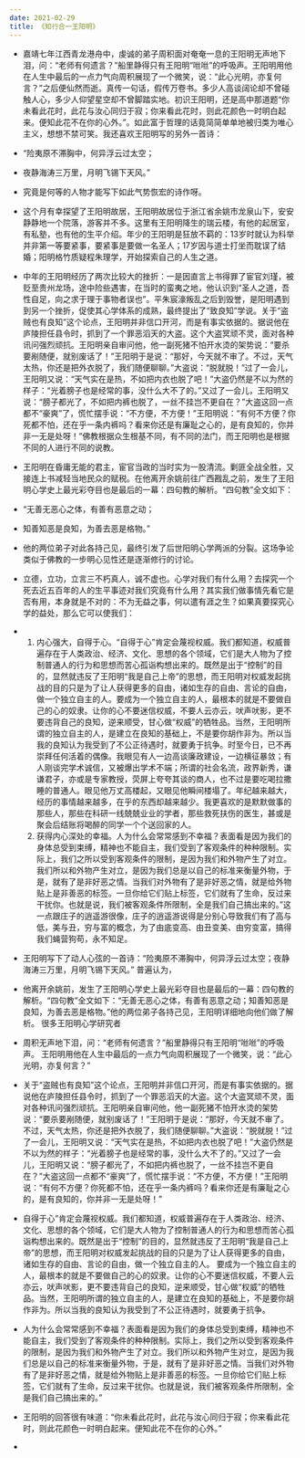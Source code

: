 ```yaml
---
date: 2021-02-29
title: 《知行合一王阳明》
---
```


 

- 嘉靖七年江西青龙港舟中，虔诚的弟子周积面对奄奄一息的王阳明无声地下泪，问：“老师有何遗言？”船里静得只有王阳明“咝咝”的呼吸声。王阳明用他在人生中最后的一点力气向周积展现了一个微笑，说：“此心光明，亦复何言？”之后便仙然而逝。真传一句话，假传万卷书。多少人高谈阔论却不曾碰触人心，多少人仰望星空却不曾脚踏实地。初识王阳明，还是高中那道题“你未看此花时，此花与汝心同归于寂；你来看此花时，则此花颜色一时明白起来。便知此花不在你的心外。”。如此富于哲理的话竟简简单单地被归类为唯心主义，想想不禁可笑。我还喜欢王阳明写的另外一首诗：

- “险夷原不滞胸中，何异浮云过太空；

- 夜静海涛三万里，月明飞锡下天风。”

-  究竟是何等的人物才能写下如此气势恢宏的诗作呀。

- 这个月有幸探望了王阳明故居，王阳明故居位于浙江省余姚市龙泉山下，安安静静地一个院落，游客并不多。这里有王阳明降生的瑞云楼，有他的起居室，有私塾，也有他的生平介绍。年少的王阳明是狂放不羁的：13岁时就认为科举并非第一等要紧事，要紧事是要做一名圣人；17岁因与道士打坐而耽误了结婚；阳明格竹质疑程朱理学，开始探索自己的人生之道。

- 中年的王阳明经历了两次比较大的挫折：一是因直言上书得罪了宦官刘瑾，被贬至贵州龙场，途中险些遇害，在当时的蛮夷之地，他认识到“圣人之道，吾性自足，向之求于理于事物者误也”。平朱宸濠叛乱之后到毁誉，是阳明遇到到另一个挫折，促使其心学体系的成熟，最终提出了“致良知”学说。关于“盗贼也有良知”这个论点，王阳明并非信口开河，而是有事实依据的。据说他在庐陵担任县令时，抓到了一个罪恶滔天的大盗。这个大盗冥顽不灵，面对各种讯问强烈顽抗。王阳明亲自审问他，他一副死猪不怕开水烫的架势说：“要杀要剐随便，就别废话了！”王阳明于是说：“那好，今天就不审了。不过，天气太热，你还是把外衣脱了，我们随便聊聊。”大盗说：“脱就脱！”过了一会儿，王阳明又说：“天气实在是热，不如把内衣也脱了吧！”大盗仍然是不以为然的样子：“光着膀子也是经常的事，没什么大不了的。”又过了一会儿，王阳明又说：“膀子都光了，不如把内裤也脱了，一丝不挂岂不更自在？”大盗这回一点都不“豪爽”了，慌忙摆手说：“不方便，不方便！”王阳明说：“有何不方便？你死都不怕，还在乎一条内裤吗？看来你还是有廉耻之心的，是有良知的，你并非一无是处呀！”佛教根据众生根基不同，有不同的法门，而王阳明也是根据不同的人进行不同的说教。

- 王阳明在昏庸无能的君主，宦官当政的当时实为一股清流。剿匪全战全胜，又接连上书减轻当地民众的赋税。在他离开余姚前往广西戡乱之前，发生了王阳明心学史上最光彩夺目也是最后的一幕：四句教的解析。“四句教”全文如下：

- “无善无恶心之体，有善有恶意之动；

- 知善知恶是良知，为善去恶是格物。”

- 他的两位弟子对此各持己见，最终引发了后世阳明心学两派的分裂。这场争论类似于佛教的一步明心见性还是逐渐修行的讨论。

- 立德，立功，立言三不朽真人，诚不虚也。心学对我们有什么用？去探究一个死去近五百年的人的生平事迹对我们究竟有什么用？其实我们做事情先看它是否有用，本身就是不对的：不为无益之事，何以遣有涯之生？如果真要探究心学的益处，那么它可以使我们：

- 1. 内心强大，自得于心。“自得于心”肯定会蔑视权威。我们都知道，权威普遍存在于人类政治、经济、文化、思想的各个领域，它们是大人物为了控制普通人的行为和思想而苦心孤诣构想出来的。既然是出于“控制”的目的，显然就违反了王阳明“我是自己上帝”的思想，而王阳明对权威发起挑战的目的只是为了让人获得更多的自由，诸如生存的自由、言论的自由，做一个独立自主的人。要成为一个独立自主的人，最根本的就是不要做自己的心的奴隶。让你的心不要迷信权威，不要人云亦云，吠声吠影，更不要违背自己的良知，逆来顺受，甘心做“权威”的牺牲品。当然，王阳明所谓的独立自主的人，是建立在良知的基础上，不是要你胡作非为。所以当我的良知认为我受到了不公正待遇时，就要勇于抗争。时至今日，已不再崇拜任何活着的偶像。我眼见有人一边高谈廉政建设，一边横征暴敛；有人刚谈完学术诚信，又被爆出学术不端；所谓的社会名流，政界新秀，谦谦君子，亦或是专家教授，荧屏上夸夸其谈的商人，也不过是要吃喝拉撒睡的普通人。眼见他万丈高楼起，又眼见他瞬间楼塌了。年纪越来越大，经历的事情越来越多，在乎的东西却越来越少。我更喜欢的是默默做事的那些人，那些在科研一线兢兢业业的学者，那些救死扶伤的医生，甚或是聚会后结账将喝醉的同学一个个送回家的人。
  2. 获得内心深处的幸福。人为什么会常常感到不幸福？表面看是因为我们的身体总受到束缚，精神也不能自主，我们受到了客观条件的种种限制。实际上，我们之所以受到客观条件的限制，是因为我们和外物产生了对立。我们所以和外物产生对立，是因为我们总是以自己的标准来衡量外物，于是，就有了是非好恶之情。当我们对外物有了是非好恶之情，就是给外物贴上是非善恶的标签。一旦你给它们贴上标签，它们就有了生命，反过来干扰你。也就是说，我们被客观条件所限制，全是我们自己搞出来的。”这一点跟庄子的逍遥游很像，庄子的逍遥游说得是分别心导致我们有了高与低，美与丑，穷与富的概念，为了由底变高、由丑变美、由穷变富，搞得我们蝇营狗苟，永不知足。

- 王阳明写下了动人心弦的一首诗：“险夷原不滞胸中，何异浮云过太空；夜静海涛三万里，月明飞锡下天风。” 普遍认为，

- 他离开余姚前，发生了王阳明心学史上最光彩夺目也是最后的一幕：四句教的解析。“四句教”全文如下：“无善无恶心之体，有善有恶意之动；知善知恶是良知，为善去恶是格物。”他的两位弟子各持己见，王阳明详细地向他们做了解析。 很多王阳明心学研究者

- 周积无声地下泪，问：“老师有何遗言？”船里静得只有王阳明“咝咝”的呼吸声。 王阳明用他在人生中最后的一点力气向周积展现了一个微笑，说：“此心光明，亦复何言？”

- 关于“盗贼也有良知”这个论点，王阳明并非信口开河，而是有事实依据的。据说他在庐陵担任县令时，抓到了一个罪恶滔天的大盗。这个大盗冥顽不灵，面对各种讯问强烈顽抗。王阳明亲自审问他，他一副死猪不怕开水烫的架势说：“要杀要剐随便，就别废话了！”王阳明于是说：“那好，今天就不审了。不过，天气太热，你还是把外衣脱了，我们随便聊聊。”大盗说：“脱就脱！”过了一会儿，王阳明又说：“天气实在是热，不如把内衣也脱了吧！”大盗仍然是不以为然的样子：“光着膀子也是经常的事，没什么大不了的。”又过了一会儿，王阳明又说：“膀子都光了，不如把内裤也脱了，一丝不挂岂不更自在？”大盗这回一点都不“豪爽”了，慌忙摆手说：“不方便，不方便！”王阳明说：“有何不方便？你死都不怕，还在乎一条内裤吗？看来你还是有廉耻之心的，是有良知的，你并非一无是处呀！”

- 自得于心”肯定会蔑视权威。我们都知道，权威普遍存在于人类政治、经济、文化、思想的各个领域，它们是大人物为了控制普通人的行为和思想而苦心孤诣构想出来的。既然是出于“控制”的目的，显然就违反了王阳明“我是自己上帝”的思想，而王阳明对权威发起挑战的目的只是为了让人获得更多的自由，诸如生存的自由、言论的自由，做一个独立自主的人。 要成为一个独立自主的人，最根本的就是不要做自己的心的奴隶。让你的心不要迷信权威，不要人云亦云，吠声吠影，更不要违背自己的良知，逆来顺受，甘心做“权威”的牺牲品。当然，王阳明所谓的独立自主的人，是建立在良知的基础上，不是要你胡作非为。所以当我的良知认为我受到了不公正待遇时，就要勇于抗争。

- 人为什么会常常感到不幸福？表面看是因为我们的身体总受到束缚，精神也不能自主，我们受到了客观条件的种种限制。实际上，我们之所以受到客观条件的限制，是因为我们和外物产生了对立。我们所以和外物产生对立，是因为我们总是以自己的标准来衡量外物，于是，就有了是非好恶之情。当我们对外物有了是非好恶之情，就是给外物贴上是非善恶的标签。一旦你给它们贴上标签，它们就有了生命，反过来干扰你。也就是说，我们被客观条件所限制，全是我们自己搞出来的。”

- 王阳明的回答很有味道：“你未看此花时，此花与汝心同归于寂；你来看此花时，则此花颜色一时明白起来。便知此花不在你的心外。”

-  







 

 

 

 

 

 

 